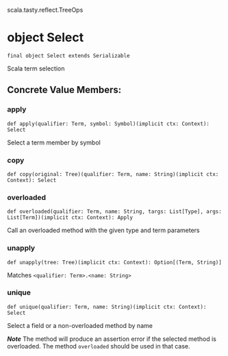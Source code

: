 scala.tasty.reflect.TreeOps
# object Select

<pre><code class="language-scala" >final object Select extends Serializable</pre></code>
Scala term selection

## Concrete Value Members:
### apply
<pre><code class="language-scala" >def apply(qualifier: Term, symbol: Symbol)(implicit ctx: Context): Select</pre></code>
Select a term member by symbol

### copy
<pre><code class="language-scala" >def copy(original: Tree)(qualifier: Term, name: String)(implicit ctx: Context): Select</pre></code>

### overloaded
<pre><code class="language-scala" >def overloaded(qualifier: Term, name: String, targs: List[Type], args: List[Term])(implicit ctx: Context): Apply</pre></code>
Call an overloaded method with the given type and term parameters

### unapply
<pre><code class="language-scala" >def unapply(tree: Tree)(implicit ctx: Context): Option[(Term, String)]</pre></code>
Matches `<qualifier: Term>.<name: String>`

### unique
<pre><code class="language-scala" >def unique(qualifier: Term, name: String)(implicit ctx: Context): Select</pre></code>
Select a field or a non-overloaded method by name

***Note*** The method will produce an assertion error if the selected
      method is overloaded. The method `overloaded` should be used
      in that case.

